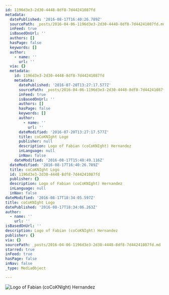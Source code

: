 ```yaml
---
id: 1196d3e3-2d30-4448-8df8-7d44241087fd
metadata:
  datePublished: '2016-08-17T16:40:26.789Z'
  sourcePath: _posts/2016-04-06-1196d3e3-2d30-4448-8df8-7d44241087fd.md
  inFeed: true
  isBasedOnUrl: ''
  authors: []
  hasPage: false
  keywords: []
  author:
    - name: ''
      url: ''
  via: {}
  metadata:
    id: 1196d3e3-2d30-4448-8df8-7d44241087fd
    metadata:
      datePublished: '2016-07-20T13:27:17.577Z'
      sourcePath: _posts/2016-04-06-1196d3e3-2d30-4448-8df8-7d44241087fd.md
      inFeed: true
      isBasedOnUrl: ''
      authors: []
      hasPage: false
      keywords: []
      author:
        - name: ''
          url: ''
      dateModified: '2016-07-20T13:27:17.577Z'
      title: coCoKNIght Logo
      publisher: null
      description: Logo of Fabian (coCoKNIght) Hernandez
      inLanguage: null
      inNav: false
    dateModified: '2016-08-17T15:48:49.116Z'
  dateModified: '2016-08-17T16:40:26.789Z'
  title: coCoKNIght Logo
  id: 1196d3e3-2d30-4448-8df8-7d44241087fd
  publisher: {}
  description: Logo of Fabian (coCoKNIght) Hernandez
  inLanguage: null
  inNav: false
dateModified: '2016-08-17T18:34:05.597Z'
title: coCoKNIght Logo
datePublished: '2016-08-17T18:34:06.263Z'
author:
  - name: ''
    url: ''
isBasedOnUrl: ''
description: Logo of Fabian (coCoKNIght) Hernandez
publisher: {}
via: {}
sourcePath: _posts/2016-04-06-1196d3e3-2d30-4448-8df8-7d44241087fd.md
starred: true
inFeed: true
hasPage: false
inNav: false
_type: MediaObject

---
```

![Logo of Fabian (coCoKNIght) Hernandez](https://the-grid-user-content.s3-us-west-2.amazonaws.com/709e32d9-b9c9-497f-8788-eee5d6c9058d.png)